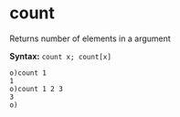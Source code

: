 # count

Returns number of elements in a argument

**Syntax:** ```count x; count[x]```

```o
o)count 1
1
o)count 1 2 3
3
o)
```
